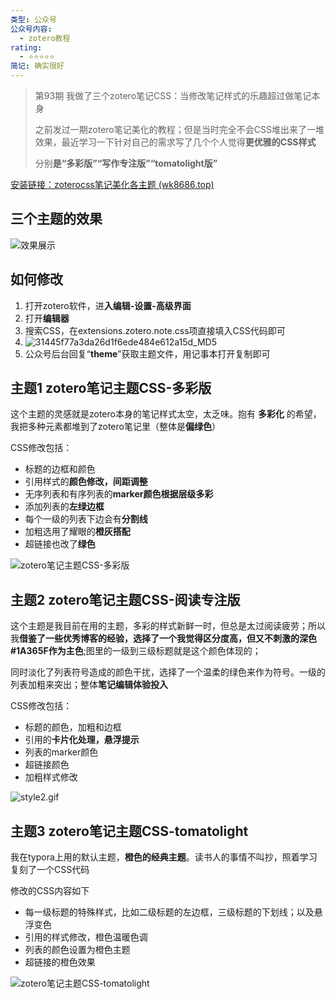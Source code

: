 ```yaml
---
类型: 公众号
公众号内容:
  - zotero教程
rating:
  - ⭐⭐⭐⭐⭐
简记: 确实很好
---
```

> 第93期 我做了三个zotero笔记CSS：当修改笔记样式的乐趣超过做笔记本身
>
> 之前发过一期zotero笔记美化的教程；但是当时完全不会CSS堆出来了一堆效果，最近学习一下针对自己的需求写了几个个人觉得**更优雅的CSS样式**
>
> 分别**是“多彩版”“写作专注版”“tomatolight版”**

[安装链接：zoterocss笔记美化各主题 (wk8686.top)](https://zottheme.wk8686.top/)

## 三个主题的效果

![效果展示](https://pic-go-42.oss-cn-guangzhou.aliyuncs.com/img/202405231635300.png)

## 如何修改

1. 打开zotero软件，进**入编辑-设置-高级界面**
2. 打开**编辑器**
3. 搜索CSS，在extensions.zotero.note.css项直接填入CSS代码即可
4. ![31445f77a3da26d1f6ede484e612a15d_MD5](https://pic-go-42.oss-cn-guangzhou.aliyuncs.com/img/31445f77a3da26d1f6ede484e612a15d_MD5.png)
5. 公众号后台回复“**theme**”获取主题文件，用记事本打开复制即可

## 主题1 zotero笔记主题CSS-多彩版

这个主题的灵感就是zotero本身的笔记样式太空，太乏味。抱有 **多彩化** 的希望，我把多种元素都堆到了zotero笔记里（整体是**偏绿色**）

CSS修改包括：

- 标题的边框和颜色
- 引用样式的**颜色修改，间距调整**
- 无序列表和有序列表的**marker颜色根据层级多彩**
- 添加列表的**左绿边框**
- 每个一级的列表下边会有**分割线**
- 加粗选用了耀眼的**橙灰搭配**
- 超链接也改了**绿色**

![zotero笔记主题CSS-多彩版](https://pic-go-42.oss-cn-guangzhou.aliyuncs.com/img/202405231525656.png)

## 主题2 zotero笔记主题CSS-阅读专注版

这个主题是我目前在用的主题，多彩的样式新鲜一时，但总是太过阅读疲劳；所以我**借鉴了一些优秀博客的经验，选择了一个我觉得区分度高，但又不刺激的深色#1A365F作为主色**;图里的一级到三级标题就是这个颜色体现的；

同时淡化了列表符号造成的颜色干扰，选择了一个温柔的绿色来作为符号。一级的列表加粗来突出；整体**笔记编辑体验投入**

CSS修改包括：

- 标题的颜色，加粗和边框
- 引用的**卡片化处理，悬浮提示**
- 列表的marker颜色
- 超链接颜色
- 加粗样式修改

![style2.gif](https://pic-go-42.oss-cn-guangzhou.aliyuncs.com/img/202405231640872.gif)

## 主题3 zotero笔记主题CSS-tomatolight

我在typora上用的默认主题，**橙色的经典主题**。读书人的事情不叫抄，照着学习复刻了一个CSS代码

修改的CSS内容如下

- 每一级标题的特殊样式，比如二级标题的左边框，三级标题的下划线；以及悬浮变色
- 引用的样式修改，橙色温暖色调
- 列表的颜色设置为橙色主题
- 超链接的橙色效果

![zotero笔记主题CSS-tomatolight](https://pic-go-42.oss-cn-guangzhou.aliyuncs.com/img/202405231629041.gif)

